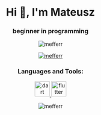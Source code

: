 <h1 align="center">Hi 👋, I'm Mateusz</h1>
<h3 align="center">beginner in programming</h3>

<p align="center"> <img src="https://komarev.com/ghpvc/?username=mefferr&label=Profile%20views&color=0e75b6&style=flat" alt="mefferr" /> </p>

<p align="center"> <a href="https://github.com/ryo-ma/github-profile-trophy"><img src="https://github-profile-trophy.vercel.app/?username=mefferr" alt="mefferr" /></a> </p>

<h3 align="center">Languages and Tools:</h3>
<p align="center"> <a href="https://dart.dev" target="_blank" rel="noreferrer"> <img src="https://www.vectorlogo.zone/logos/dartlang/dartlang-icon.svg" alt="dart" width="40" height="40"/> </a> <a href="https://flutter.dev" target="_blank" rel="noreferrer"> <img src="https://www.vectorlogo.zone/logos/flutterio/flutterio-icon.svg" alt="flutter" width="40" height="40"/> </a> </p>

<p align="center"><img align="center" src="https://github-readme-streak-stats.herokuapp.com/?user=mefferr&" alt="mefferr" /></p>

